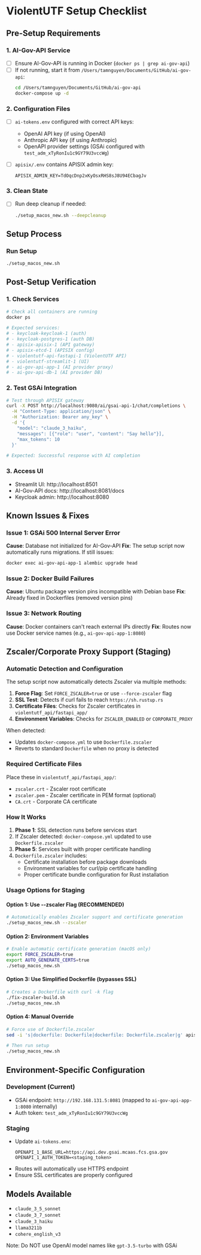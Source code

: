 # ViolentUTF Setup Checklist

## Pre-Setup Requirements

### 1. AI-Gov-API Service
- [ ] Ensure AI-Gov-API is running in Docker (`docker ps | grep ai-gov-api`)
- [ ] If not running, start it from `/Users/tamnguyen/Documents/GitHub/ai-gov-api`:
  ```bash
  cd /Users/tamnguyen/Documents/GitHub/ai-gov-api
  docker-compose up -d
  ```

### 2. Configuration Files
- [ ] `ai-tokens.env` configured with correct API keys:
  - OpenAI API key (if using OpenAI)
  - Anthropic API key (if using Anthropic)
  - OpenAPI provider settings (GSAi configured with `test_adm_xTyRonIu1c9GY79U3vccWg`)

- [ ] `apisix/.env` contains APISIX admin key:
  ```
  APISIX_ADMIN_KEY=TdOqcDnp2xKyOsxRHS8sJ8U94ECbagJv
  ```

### 3. Clean State
- [ ] Run deep cleanup if needed:
  ```bash
  ./setup_macos_new.sh --deepcleanup
  ```

## Setup Process

### Run Setup
```bash
./setup_macos_new.sh
```

## Post-Setup Verification

### 1. Check Services
```bash
# Check all containers are running
docker ps

# Expected services:
# - keycloak-keycloak-1 (auth)
# - keycloak-postgres-1 (auth DB)
# - apisix-apisix-1 (API gateway)
# - apisix-etcd-1 (APISIX config)
# - violentutf-api-fastapi-1 (ViolentUTF API)
# - violentutf-streamlit-1 (UI)
# - ai-gov-api-app-1 (AI provider proxy)
# - ai-gov-api-db-1 (AI provider DB)
```

### 2. Test GSAi Integration
```bash
# Test through APISIX gateway
curl -X POST http://localhost:9080/ai/gsai-api-1/chat/completions \
  -H "Content-Type: application/json" \
  -H "Authorization: Bearer any_key" \
  -d '{
    "model": "claude_3_haiku",
    "messages": [{"role": "user", "content": "Say hello"}],
    "max_tokens": 10
  }'

# Expected: Successful response with AI completion
```

### 3. Access UI
- Streamlit UI: http://localhost:8501
- AI-Gov-API docs: http://localhost:8081/docs
- Keycloak admin: http://localhost:8080

## Known Issues & Fixes

### Issue 1: GSAi 500 Internal Server Error
**Cause**: Database not initialized for AI-Gov-API
**Fix**: The setup script now automatically runs migrations. If still issues:
```bash
docker exec ai-gov-api-app-1 alembic upgrade head
```

### Issue 2: Docker Build Failures
**Cause**: Ubuntu package version pins incompatible with Debian base
**Fix**: Already fixed in Dockerfiles (removed version pins)

### Issue 3: Network Routing
**Cause**: Docker containers can't reach external IPs directly
**Fix**: Routes now use Docker service names (e.g., `ai-gov-api-app-1:8080`)

## Zscaler/Corporate Proxy Support (Staging)

### Automatic Detection and Configuration
The setup script now automatically detects Zscaler via multiple methods:
1. **Force Flag**: Set `FORCE_ZSCALER=true` or use `--force-zscaler` flag
2. **SSL Test**: Detects if curl fails to reach `https://sh.rustup.rs`
3. **Certificate Files**: Checks for Zscaler certificates in `violentutf_api/fastapi_app/`
4. **Environment Variables**: Checks for `ZSCALER_ENABLED` or `CORPORATE_PROXY`

When detected:
- Updates `docker-compose.yml` to use `Dockerfile.zscaler`
- Reverts to standard `Dockerfile` when no proxy is detected

### Required Certificate Files
Place these in `violentutf_api/fastapi_app/`:
- `zscaler.crt` - Zscaler root certificate
- `zscaler.pem` - Zscaler certificate in PEM format (optional)
- `CA.crt` - Corporate CA certificate

### How It Works
1. **Phase 1**: SSL detection runs before services start
2. If Zscaler detected: `docker-compose.yml` updated to use `Dockerfile.zscaler`
3. **Phase 5**: Services built with proper certificate handling
4. `Dockerfile.zscaler` includes:
   - Certificate installation before package downloads
   - Environment variables for curl/pip certificate handling
   - Proper certificate bundle configuration for Rust installation

### Usage Options for Staging

#### Option 1: Use --zscaler Flag (RECOMMENDED)
```bash
# Automatically enables Zscaler support and certificate generation
./setup_macos_new.sh --zscaler
```

#### Option 2: Environment Variables
```bash
# Enable automatic certificate generation (macOS only)
export FORCE_ZSCALER=true
export AUTO_GENERATE_CERTS=true
./setup_macos_new.sh
```

#### Option 3: Use Simplified Dockerfile (bypasses SSL)
```bash
# Creates a Dockerfile with curl -k flag
./fix-zscaler-build.sh
./setup_macos_new.sh
```

#### Option 4: Manual Override
```bash
# Force use of Dockerfile.zscaler
sed -i 's|dockerfile: Dockerfile|dockerfile: Dockerfile.zscaler|g' apisix/docker-compose.yml

# Then run setup
./setup_macos_new.sh
```

## Environment-Specific Configuration

### Development (Current)
- GSAi endpoint: `http://192.168.131.5:8081` (mapped to `ai-gov-api-app-1:8080` internally)
- Auth token: `test_adm_xTyRonIu1c9GY79U3vccWg`

### Staging
- Update `ai-tokens.env`:
  ```env
  OPENAPI_1_BASE_URL=https://api.dev.gsai.mcaas.fcs.gsa.gov
  OPENAPI_1_AUTH_TOKEN=<staging_token>
  ```
- Routes will automatically use HTTPS endpoint
- Ensure SSL certificates are properly configured

## Models Available
- `claude_3_5_sonnet`
- `claude_3_7_sonnet`
- `claude_3_haiku`
- `llama3211b`
- `cohere_english_v3`

Note: Do NOT use OpenAI model names like `gpt-3.5-turbo` with GSAi